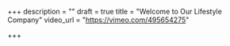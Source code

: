+++
description = ""
draft = true
title = "Welcome to Our Lifestyle Company"
video_url = "https://vimeo.com/495654275"

+++
